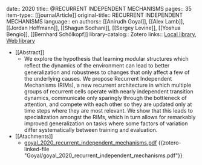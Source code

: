 date:: 2020
title:: @RECURRENT INDEPENDENT MECHANISMS
pages:: 35
item-type:: [[journalArticle]]
original-title:: RECURRENT INDEPENDENT MECHANISMS
language:: en
authors:: [[Anirudh Goyal]], [[Alex Lamb]], [[Jordan Hoffmann]], [[Shagun Sodhani]], [[Sergey Levine]], [[Yoshua Bengio]], [[Bernhard Schölkopf]]
library-catalog:: Zotero
links:: [Local library](zotero://select/library/items/6CBLBAQW), [Web library](https://www.zotero.org/users/8224007/items/6CBLBAQW)

- [[Abstract]]
	- We explore the hypothesis that learning modular structures which reﬂect the dynamics of the environment can lead to better generalization and robustness to changes that only affect a few of the underlying causes. We propose Recurrent Independent Mechanisms (RIMs), a new recurrent architecture in which multiple groups of recurrent cells operate with nearly independent transition dynamics, communicate only sparingly through the bottleneck of attention, and compete with each other so they are updated only at time steps where they are most relevant. We show that this leads to specialization amongst the RIMs, which in turn allows for remarkably improved generalization on tasks where some factors of variation differ systematically between training and evaluation.
- [[Atachments]]
	- [goyal_2020_recurrent_independent_mechanisms.pdf](zotero://select/library/items/CA7TRWMY) {{zotero-linked-file "Goyal/goyal_2020_recurrent_independent_mechanisms.pdf"}}